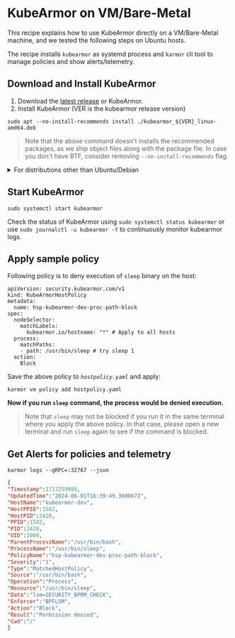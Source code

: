 # KubeArmor on VM/Bare-Metal

This recipe explains how to use KubeArmor directly on a VM/Bare-Metal machine, and we tested the following steps on Ubuntu hosts.

The recipe installs `kubearmor` as systemd process and `karmor` cli tool to manage policies and show alerts/telemetry.

## Download and Install KubeArmor

1. Download the [latest release](https://github.com/kubearmor/KubeArmor/releases) or KubeArmor.
2. Install KubeArmor (VER is the kubearmor release version)
  ```
  sudo apt --no-install-recommends install ./kubearmor_${VER}_linux-amd64.deb
  ```
  > Note that the above command doesn't installs the recommended packages, as we ship object files along with the package file. In case you don't have BTF, consider removing `--no-install-recommends` flag.
  
<details><summary>For distributions other than Ubuntu/Debian</summary>
<p>

1. Refer [Installing BCC](https://github.com/iovisor/bcc/blob/master/INSTALL.md#installing-bcc) to install pre-requisites.

2. Download release tarball from KubeArmor releases for the version you want
  ```
  wget https://github.com/KubeArmor/KubeArmor/releases/download/v${VER}/kubearmor_${VER}_linux-amd64.tar.gz
  ```

3. Unpack the tarball to the root directory:
  ```
  sudo tar --no-overwrite-dir -C / -xzf kubearmor_${VER}_linux-amd64.tar.gz
  sudo systemctl daemon-reload
  ```
</p>
</details>

## Start KubeArmor

```
sudo systemctl start kubearmor
```

Check the status of KubeArmor using `sudo systemctl status kubearmor` or use `sudo journalctl -u kubearmor -f` to continuously monitor kubearmor logs.

## Apply sample policy

Following policy is to deny execution of `sleep` binary on the host:

```yaml=
apiVersion: security.kubearmor.com/v1
kind: KubeArmorHostPolicy
metadata:
  name: hsp-kubearmor-dev-proc-path-block
spec:
  nodeSelector:
    matchLabels:
      kubearmor.io/hostname: "*" # Apply to all hosts
  process:
    matchPaths:
    - path: /usr/bin/sleep # try sleep 1
  action:
    Block
```

Save the above policy to _`hostpolicy.yaml`_ and apply:
```
karmor vm policy add hostpolicy.yaml
```

**Now if you run `sleep` command, the process would be denied execution.**

> Note that `sleep` may not be blocked if you run it in the same terminal where you apply the above policy. In that case, please open a new terminal and run `sleep` again to see if the command is blocked.

## Get Alerts for policies and telemetry

```
karmor logs --gRPC=:32767 --json
```

```json
{
"Timestamp":1717259989,
"UpdatedTime":"2024-06-01T16:39:49.360067Z",
"HostName":"kubearmor-dev",
"HostPPID":1582,
"HostPID":2420,
"PPID":1582,
"PID":2420,
"UID":1000,
"ParentProcessName":"/usr/bin/bash",
"ProcessName":"/usr/bin/sleep",
"PolicyName":"hsp-kubearmor-dev-proc-path-block",
"Severity":"1",
"Type":"MatchedHostPolicy",
"Source":"/usr/bin/bash",
"Operation":"Process",
"Resource":"/usr/bin/sleep",
"Data":"lsm=SECURITY_BPRM_CHECK",
"Enforcer":"BPFLSM",
"Action":"Block",
"Result":"Permission denied",
"Cwd":"/"
}
```
